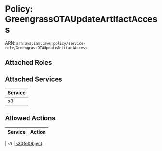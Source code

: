 # Policy: GreengrassOTAUpdateArtifactAccess

ARN: `arn:aws:iam::aws:policy/service-role/GreengrassOTAUpdateArtifactAccess`

## Attached Roles

## Attached Services

| Service |
|---------|
| s3 |

## Allowed Actions

| Service | Action |
|:-------:|--------|

| `s3` | [s3:GetObject](../actions.md#s3:getobject) |
